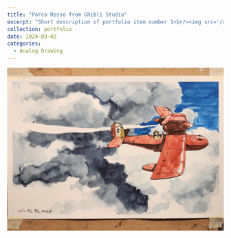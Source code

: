 ```yaml
---
title: "Porco Rosso from Ghibli Studio"
excerpt: "Short description of portfolio item number 1<br/><img src='/artworks/Porco_Rosso.jpg'>"
collection: portfolio
date: 2024-03-02
categories: 
  - Analog Drawing
---
```

![Porco_Rosso](/artworks/Porco_Rosso.jpg)